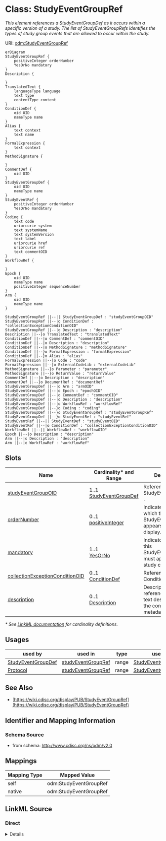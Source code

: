 # Class: StudyEventGroupRef

_This element references a StudyEventGroupDef as it occurs within a specific version of a study. The list of StudyEventGroupRefs identifies the types of study group events that are allowed to occur within the study._




URI: [odm:StudyEventGroupRef](http://www.cdisc.org/ns/odm/v2.0/StudyEventGroupRef)


```mermaid
erDiagram
StudyEventGroupRef {
    positiveInteger orderNumber  
    YesOrNo mandatory  
}
Description {

}
TranslatedText {
    languageType language  
    text type  
    contentType content  
}
ConditionDef {
    oid OID  
    nameType name  
}
Alias {
    text context  
    text name  
}
FormalExpression {
    text context  
}
MethodSignature {

}
CommentDef {
    oid OID  
}
StudyEventGroupDef {
    oid OID  
    nameType name  
}
StudyEventRef {
    positiveInteger orderNumber  
    YesOrNo mandatory  
}
Coding {
    text code  
    uriorcurie system  
    text systemName  
    text systemVersion  
    text label  
    uriorcurie href  
    uriorcurie ref  
    text commentOID  
}
WorkflowRef {

}
Epoch {
    oid OID  
    nameType name  
    positiveInteger sequenceNumber  
}
Arm {
    oid OID  
    nameType name  
}

StudyEventGroupRef ||--|| StudyEventGroupDef : "studyEventGroupOID"
StudyEventGroupRef ||--|o ConditionDef : "collectionExceptionConditionOID"
StudyEventGroupRef ||--|o Description : "description"
Description ||--}o TranslatedText : "translatedText"
ConditionDef ||--|o CommentDef : "commentOID"
ConditionDef ||--|o Description : "description"
ConditionDef ||--|o MethodSignature : "methodSignature"
ConditionDef ||--}o FormalExpression : "formalExpression"
ConditionDef ||--}o Alias : "alias"
FormalExpression ||--|o Code : "code"
FormalExpression ||--|o ExternalCodeLib : "externalCodeLib"
MethodSignature ||--}o Parameter : "parameter"
MethodSignature ||--}o ReturnValue : "returnValue"
CommentDef ||--|o Description : "description"
CommentDef ||--}o DocumentRef : "documentRef"
StudyEventGroupDef ||--|o Arm : "armOID"
StudyEventGroupDef ||--|o Epoch : "epochOID"
StudyEventGroupDef ||--|o CommentDef : "commentOID"
StudyEventGroupDef ||--|o Description : "description"
StudyEventGroupDef ||--|o WorkflowRef : "workflowRef"
StudyEventGroupDef ||--}o Coding : "coding"
StudyEventGroupDef ||--}o StudyEventGroupRef : "studyEventGroupRef"
StudyEventGroupDef ||--}o StudyEventRef : "studyEventRef"
StudyEventRef ||--|| StudyEventDef : "studyEventOID"
StudyEventRef ||--|o ConditionDef : "collectionExceptionConditionOID"
WorkflowRef ||--|| WorkflowDef : "workflowOID"
Epoch ||--|o Description : "description"
Arm ||--|o Description : "description"
Arm ||--|o WorkflowRef : "workflowRef"

```



<!-- no inheritance hierarchy -->


## Slots

| Name | Cardinality* and Range | Description | Inheritance |
| ---  | --- | --- | --- |
| [studyEventGroupOID](studyEventGroupOID.md) | 1..1 <br/> [StudyEventGroupDef](StudyEventGroupDef.md) | Reference to the StudyEventGroupDef . | direct |
| [orderNumber](orderNumber.md) | 0..1 <br/> [positiveInteger](positiveInteger.md) | Indicates the order in which this StudyEventGroup appears in Metadata display... | direct |
| [mandatory](mandatory.md) | 1..1 <br/> [YesOrNo](YesOrNo.md) | Indicator of whether this StudyEventGroup must appear in the study clinical d... | direct |
| [collectionExceptionConditionOID](collectionExceptionConditionOID.md) | 0..1 <br/> [ConditionDef](ConditionDef.md) | Reference to a ConditionDef | direct |
| [description](description.md) | 0..1 <br/> [Description](Description.md) | Description reference: A free-text description of the containing metadata com... | direct |

_* See [LinkML documentation](https://linkml.io/linkml/schemas/slots.html#slot-cardinality) for cardinality definitions._




## Usages

| used by | used in | type | used |
| ---  | --- | --- | --- |
| [StudyEventGroupDef](StudyEventGroupDef.md) | [studyEventGroupRef](studyEventGroupRef.md) | range | [StudyEventGroupRef](StudyEventGroupRef.md) |
| [Protocol](Protocol.md) | [studyEventGroupRef](studyEventGroupRef.md) | range | [StudyEventGroupRef](StudyEventGroupRef.md) |






## See Also

* [https://wiki.cdisc.org/display/PUB/StudyEventGroupRef](https://wiki.cdisc.org/display/PUB/StudyEventGroupRef)

## Identifier and Mapping Information







### Schema Source


* from schema: http://www.cdisc.org/ns/odm/v2.0





## Mappings

| Mapping Type | Mapped Value |
| ---  | ---  |
| self | odm:StudyEventGroupRef |
| native | odm:StudyEventGroupRef |





## LinkML Source

<!-- TODO: investigate https://stackoverflow.com/questions/37606292/how-to-create-tabbed-code-blocks-in-mkdocs-or-sphinx -->

### Direct

<details>
```yaml
name: StudyEventGroupRef
description: This element references a StudyEventGroupDef as it occurs within a specific
  version of a study. The list of StudyEventGroupRefs identifies the types of study
  group events that are allowed to occur within the study.
from_schema: http://www.cdisc.org/ns/odm/v2.0
see_also:
- https://wiki.cdisc.org/display/PUB/StudyEventGroupRef
rank: 1000
slots:
- studyEventGroupOID
- orderNumber
- mandatory
- collectionExceptionConditionOID
- description
slot_usage:
  studyEventGroupOID:
    name: studyEventGroupOID
    description: Reference to the StudyEventGroupDef .
    comments:
    - 'Required

      range: oidref

      The StudyEventGroupOID value must match the OID attribute for a StudyEventGroupDef
      in this Study/MetaDataVersion. The StudyEventGroupRefs within a Protocol must
      not have duplicate StudyEventGroupOID values.'
    domain_of:
    - StudyEventGroupRef
    - AbsoluteTimingConstraint
    range: StudyEventGroupDef
    required: true
  orderNumber:
    name: orderNumber
    description: Indicates the order in which this StudyEventGroup appears in Metadata
      displays or data entry applications.
    comments:
    - 'Optional

      range: positiveInteger

      The StudyEventGroupRefs within a Protocol must not have duplicate OrderNumber
      values.'
    domain_of:
    - StudyEventGroupRef
    - StudyEventRef
    - ItemGroupRef
    - ItemRef
    - CodeListItem
    - Parameter
    - ReturnValue
    - StudyEndPointRef
    range: positiveInteger
  mandatory:
    name: mandatory
    description: Indicator of whether this StudyEventGroup must appear in the study
      clinical data for each subject per the study protocol.
    comments:
    - 'Required

      enum values: (Yes | No)

      When the value is Yes, the data for each subject in the study must include a
      StudyEventData element with this StudyEventGroupOID.'
    domain_of:
    - StudyEventGroupRef
    - StudyEventRef
    - ItemGroupRef
    - ItemRef
    range: YesOrNo
    required: true
  collectionExceptionConditionOID:
    name: collectionExceptionConditionOID
    description: Reference to a ConditionDef
    comments:
    - 'Optional

      range: oidref

      The CollectionExceptionConditionOID value must match the OID attribute for a
      ConditionDef in this Study/MetaDataVersion.'
    domain_of:
    - StudyEventGroupRef
    - StudyEventRef
    - ItemGroupRef
    - ItemRef
    range: ConditionDef
  description:
    name: description
    domain_of:
    - Study
    - MetaDataVersion
    - ValueListDef
    - StudyEventGroupRef
    - StudyEventGroupDef
    - StudyEventDef
    - ItemGroupDef
    - Origin
    - ItemDef
    - CodeList
    - CodeListItem
    - MethodDef
    - ConditionDef
    - CommentDef
    - Protocol
    - StudyStructure
    - TrialPhase
    - StudyIndication
    - StudyIntervention
    - StudyObjective
    - StudyEndPoint
    - StudyTargetPopulation
    - StudyEstimand
    - IntercurrentEvent
    - SummaryMeasure
    - Arm
    - Epoch
    - TransitionTimingConstraint
    - AbsoluteTimingConstraint
    - RelativeTimingConstraint
    - DurationTimingConstraint
    - WorkflowDef
    - Criterion
    - Organization
    - Location
    - ODMFileMetadata
    range: Description
    maximum_cardinality: 1
class_uri: odm:StudyEventGroupRef

```
</details>

### Induced

<details>
```yaml
name: StudyEventGroupRef
description: This element references a StudyEventGroupDef as it occurs within a specific
  version of a study. The list of StudyEventGroupRefs identifies the types of study
  group events that are allowed to occur within the study.
from_schema: http://www.cdisc.org/ns/odm/v2.0
see_also:
- https://wiki.cdisc.org/display/PUB/StudyEventGroupRef
rank: 1000
slot_usage:
  studyEventGroupOID:
    name: studyEventGroupOID
    description: Reference to the StudyEventGroupDef .
    comments:
    - 'Required

      range: oidref

      The StudyEventGroupOID value must match the OID attribute for a StudyEventGroupDef
      in this Study/MetaDataVersion. The StudyEventGroupRefs within a Protocol must
      not have duplicate StudyEventGroupOID values.'
    domain_of:
    - StudyEventGroupRef
    - AbsoluteTimingConstraint
    range: StudyEventGroupDef
    required: true
  orderNumber:
    name: orderNumber
    description: Indicates the order in which this StudyEventGroup appears in Metadata
      displays or data entry applications.
    comments:
    - 'Optional

      range: positiveInteger

      The StudyEventGroupRefs within a Protocol must not have duplicate OrderNumber
      values.'
    domain_of:
    - StudyEventGroupRef
    - StudyEventRef
    - ItemGroupRef
    - ItemRef
    - CodeListItem
    - Parameter
    - ReturnValue
    - StudyEndPointRef
    range: positiveInteger
  mandatory:
    name: mandatory
    description: Indicator of whether this StudyEventGroup must appear in the study
      clinical data for each subject per the study protocol.
    comments:
    - 'Required

      enum values: (Yes | No)

      When the value is Yes, the data for each subject in the study must include a
      StudyEventData element with this StudyEventGroupOID.'
    domain_of:
    - StudyEventGroupRef
    - StudyEventRef
    - ItemGroupRef
    - ItemRef
    range: YesOrNo
    required: true
  collectionExceptionConditionOID:
    name: collectionExceptionConditionOID
    description: Reference to a ConditionDef
    comments:
    - 'Optional

      range: oidref

      The CollectionExceptionConditionOID value must match the OID attribute for a
      ConditionDef in this Study/MetaDataVersion.'
    domain_of:
    - StudyEventGroupRef
    - StudyEventRef
    - ItemGroupRef
    - ItemRef
    range: ConditionDef
  description:
    name: description
    domain_of:
    - Study
    - MetaDataVersion
    - ValueListDef
    - StudyEventGroupRef
    - StudyEventGroupDef
    - StudyEventDef
    - ItemGroupDef
    - Origin
    - ItemDef
    - CodeList
    - CodeListItem
    - MethodDef
    - ConditionDef
    - CommentDef
    - Protocol
    - StudyStructure
    - TrialPhase
    - StudyIndication
    - StudyIntervention
    - StudyObjective
    - StudyEndPoint
    - StudyTargetPopulation
    - StudyEstimand
    - IntercurrentEvent
    - SummaryMeasure
    - Arm
    - Epoch
    - TransitionTimingConstraint
    - AbsoluteTimingConstraint
    - RelativeTimingConstraint
    - DurationTimingConstraint
    - WorkflowDef
    - Criterion
    - Organization
    - Location
    - ODMFileMetadata
    range: Description
    maximum_cardinality: 1
attributes:
  studyEventGroupOID:
    name: studyEventGroupOID
    description: Reference to the StudyEventGroupDef .
    comments:
    - 'Required

      range: oidref

      The StudyEventGroupOID value must match the OID attribute for a StudyEventGroupDef
      in this Study/MetaDataVersion. The StudyEventGroupRefs within a Protocol must
      not have duplicate StudyEventGroupOID values.'
    from_schema: http://www.cdisc.org/ns/odm/v2.0
    rank: 1000
    alias: studyEventGroupOID
    owner: StudyEventGroupRef
    domain_of:
    - StudyEventGroupRef
    - AbsoluteTimingConstraint
    range: StudyEventGroupDef
    required: true
  orderNumber:
    name: orderNumber
    description: Indicates the order in which this StudyEventGroup appears in Metadata
      displays or data entry applications.
    comments:
    - 'Optional

      range: positiveInteger

      The StudyEventGroupRefs within a Protocol must not have duplicate OrderNumber
      values.'
    from_schema: http://www.cdisc.org/ns/odm/v2.0
    rank: 1000
    alias: orderNumber
    owner: StudyEventGroupRef
    domain_of:
    - StudyEventGroupRef
    - StudyEventRef
    - ItemGroupRef
    - ItemRef
    - CodeListItem
    - Parameter
    - ReturnValue
    - StudyEndPointRef
    range: positiveInteger
  mandatory:
    name: mandatory
    description: Indicator of whether this StudyEventGroup must appear in the study
      clinical data for each subject per the study protocol.
    comments:
    - 'Required

      enum values: (Yes | No)

      When the value is Yes, the data for each subject in the study must include a
      StudyEventData element with this StudyEventGroupOID.'
    from_schema: http://www.cdisc.org/ns/odm/v2.0
    rank: 1000
    alias: mandatory
    owner: StudyEventGroupRef
    domain_of:
    - StudyEventGroupRef
    - StudyEventRef
    - ItemGroupRef
    - ItemRef
    range: YesOrNo
    required: true
  collectionExceptionConditionOID:
    name: collectionExceptionConditionOID
    description: Reference to a ConditionDef
    comments:
    - 'Optional

      range: oidref

      The CollectionExceptionConditionOID value must match the OID attribute for a
      ConditionDef in this Study/MetaDataVersion.'
    from_schema: http://www.cdisc.org/ns/odm/v2.0
    rank: 1000
    alias: collectionExceptionConditionOID
    owner: StudyEventGroupRef
    domain_of:
    - StudyEventGroupRef
    - StudyEventRef
    - ItemGroupRef
    - ItemRef
    range: ConditionDef
  description:
    name: description
    description: 'Description reference: A free-text description of the containing
      metadata component, unless restricted by Business Rules.'
    from_schema: http://www.cdisc.org/ns/odm/v2.0
    rank: 1000
    alias: description
    owner: StudyEventGroupRef
    domain_of:
    - Study
    - MetaDataVersion
    - ValueListDef
    - StudyEventGroupRef
    - StudyEventGroupDef
    - StudyEventDef
    - ItemGroupDef
    - Origin
    - ItemDef
    - CodeList
    - CodeListItem
    - MethodDef
    - ConditionDef
    - CommentDef
    - Protocol
    - StudyStructure
    - TrialPhase
    - StudyIndication
    - StudyIntervention
    - StudyObjective
    - StudyEndPoint
    - StudyTargetPopulation
    - StudyEstimand
    - IntercurrentEvent
    - SummaryMeasure
    - Arm
    - Epoch
    - TransitionTimingConstraint
    - AbsoluteTimingConstraint
    - RelativeTimingConstraint
    - DurationTimingConstraint
    - WorkflowDef
    - Criterion
    - Organization
    - Location
    - ODMFileMetadata
    range: Description
    maximum_cardinality: 1
class_uri: odm:StudyEventGroupRef

```
</details>